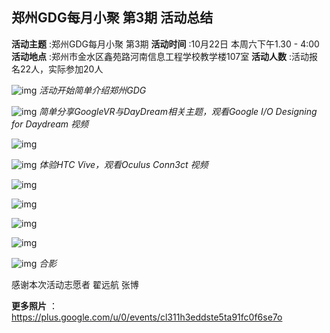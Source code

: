 ## 郑州GDG每月小聚 第3期 活动总结

**活动主题** :郑州GDG每月小聚 第3期
**活动时间** :10月22日 本周六下午1.30 - 4:00
**活动地点** :郑州市金水区鑫苑路河南信息工程学校教学楼107室
**活动人数** :活动报名22人，实际参加20人


![img](https://uc0.chinagdg.com/attachment/forum/201610/23/170022ab6i6tiezexi93el.jpg) 
*活动开始简单介绍郑州GDG*

![img](https://uc0.chinagdg.com/attachment/forum/201610/23/170321yvvvkmmcioimfiif.jpg) 
*简单分享GoogleVR与DayDream相关主题，观看Google I/O Designing for Daydream 视频*

![img](https://uc0.chinagdg.com/attachment/forum/201610/23/170516nrdznqrdwzknhwdl.jpg) 

![img](https://uc0.chinagdg.com/attachment/forum/201610/23/171141vbb8o3czet83yde1.jpg)
*体验HTC Vive，观看Oculus Conn3ct 视频*

![img](https://uc0.chinagdg.com/attachment/forum/201610/23/171142a486421z4eedvfow.jpg)

![img](https://uc0.chinagdg.com/attachment/forum/201610/23/171144yprdjxvv2jddip1i.jpg)

![img](https://uc0.chinagdg.com/attachment/forum/201610/23/171129n3m83dd3x3el4rep.jpg)

![img](https://uc0.chinagdg.com/attachment/forum/201610/23/171239a4i45zbi465a1514.jpg)

![img](https://uc0.chinagdg.com/attachment/forum/201610/23/171241fatdacidckaldlwu.jpg)
*合影*

感谢本次活动志愿者 翟远航 张博

**更多照片** ：<https://plus.google.com/u/0/events/cl311h3eddste5ta91fc0f6se7o>